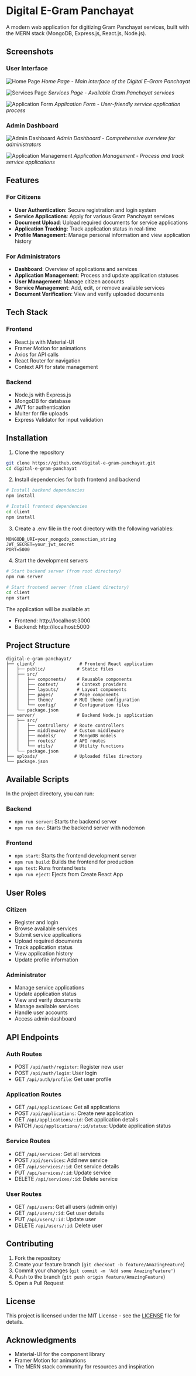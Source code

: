 # Digital E-Gram Panchayat

A modern web application for digitizing Gram Panchayat services, built with the MERN stack (MongoDB, Express.js, React.js, Node.js).

## Screenshots

### User Interface
![Home Page](/client/public/assets/screenshot01.png)
*Home Page - Main interface of the Digital E-Gram Panchayat*

![Services Page](/client/public/assets/screenshot02.png)
*Services Page - Available Gram Panchayat services*

![Application Form](/client/public/assets/screenshot03.png)
*Application Form - User-friendly service application process*

### Admin Dashboard
![Admin Dashboard](/client/public/assets/screenshot04.png)
*Admin Dashboard - Comprehensive overview for administrators*

![Application Management](/client/public/assets/screenshot05.png)
*Application Management - Process and track service applications*

## Features

### For Citizens
- **User Authentication**: Secure registration and login system
- **Service Applications**: Apply for various Gram Panchayat services
- **Document Upload**: Upload required documents for service applications
- **Application Tracking**: Track application status in real-time
- **Profile Management**: Manage personal information and view application history

### For Administrators
- **Dashboard**: Overview of applications and services
- **Application Management**: Process and update application statuses
- **User Management**: Manage citizen accounts
- **Service Management**: Add, edit, or remove available services
- **Document Verification**: View and verify uploaded documents

## Tech Stack

### Frontend
- React.js with Material-UI
- Framer Motion for animations
- Axios for API calls
- React Router for navigation
- Context API for state management

### Backend
- Node.js with Express.js
- MongoDB for database
- JWT for authentication
- Multer for file uploads
- Express Validator for input validation

## Installation

1. Clone the repository
```bash
git clone https://github.com/digital-e-gram-panchayat.git
cd digital-e-gram-panchayat
```

2. Install dependencies for both frontend and backend
```bash
# Install backend dependencies
npm install

# Install frontend dependencies
cd client
npm install
```

3. Create a .env file in the root directory with the following variables:
```env
MONGODB_URI=your_mongodb_connection_string
JWT_SECRET=your_jwt_secret
PORT=5000
```

4. Start the development servers
```bash
# Start backend server (from root directory)
npm run server

# Start frontend server (from client directory)
cd client
npm start
```

The application will be available at:
- Frontend: http://localhost:3000
- Backend: http://localhost:5000

## Project Structure

```
digital-e-gram-panchayat/
├── client/                 # Frontend React application
│   ├── public/            # Static files
│   ├── src/
│   │   ├── components/    # Reusable components
│   │   ├── context/       # Context providers
│   │   ├── layouts/       # Layout components
│   │   ├── pages/        # Page components
│   │   ├── theme/        # MUI theme configuration
│   │   └── config/       # Configuration files
│   └── package.json
├── server/                # Backend Node.js application
│   ├── src/
│   │   ├── controllers/  # Route controllers
│   │   ├── middleware/   # Custom middleware
│   │   ├── models/       # MongoDB models
│   │   ├── routes/       # API routes
│   │   └── utils/        # Utility functions
│   └── package.json
├── uploads/              # Uploaded files directory
└── package.json
```

## Available Scripts

In the project directory, you can run:

### Backend
- `npm run server`: Starts the backend server
- `npm run dev`: Starts the backend server with nodemon

### Frontend
- `npm start`: Starts the frontend development server
- `npm run build`: Builds the frontend for production
- `npm test`: Runs frontend tests
- `npm run eject`: Ejects from Create React App

## User Roles

### Citizen
- Register and login
- Browse available services
- Submit service applications
- Upload required documents
- Track application status
- View application history
- Update profile information

### Administrator
- Manage service applications
- Update application status
- View and verify documents
- Manage available services
- Handle user accounts
- Access admin dashboard

## API Endpoints

### Auth Routes
- POST `/api/auth/register`: Register new user
- POST `/api/auth/login`: User login
- GET `/api/auth/profile`: Get user profile

### Application Routes
- GET `/api/applications`: Get all applications
- POST `/api/applications`: Create new application
- GET `/api/applications/:id`: Get application details
- PATCH `/api/applications/:id/status`: Update application status

### Service Routes
- GET `/api/services`: Get all services
- POST `/api/services`: Add new service
- GET `/api/services/:id`: Get service details
- PUT `/api/services/:id`: Update service
- DELETE `/api/services/:id`: Delete service

### User Routes
- GET `/api/users`: Get all users (admin only)
- GET `/api/users/:id`: Get user details
- PUT `/api/users/:id`: Update user
- DELETE `/api/users/:id`: Delete user

## Contributing

1. Fork the repository
2. Create your feature branch (`git checkout -b feature/AmazingFeature`)
3. Commit your changes (`git commit -m 'Add some AmazingFeature'`)
4. Push to the branch (`git push origin feature/AmazingFeature`)
5. Open a Pull Request

## License

This project is licensed under the MIT License - see the [LICENSE](LICENSE) file for details.

## Acknowledgments

- Material-UI for the component library
- Framer Motion for animations
- The MERN stack community for resources and inspiration